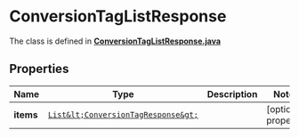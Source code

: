 

# ConversionTagListResponse

The class is defined in **[ConversionTagListResponse.java](../../src/main/java/org/openapitools/model/ConversionTagListResponse.java)**

## Properties

Name | Type | Description | Notes
------------ | ------------- | ------------- | -------------
**items** | [`List&lt;ConversionTagResponse&gt;`](ConversionTagResponse.md) |  |  [optional property]



